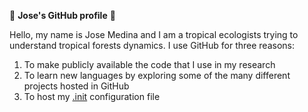 :wave: **Jose's GitHub profile** :wave:

Hello, my name is Jose Medina and I am a tropical ecologists trying to understand tropical forests dynamics. I use GitHub for three reasons:

1. To make publicly available the code that I use in my research
2. To learn new languages by exploring some of the many different projects hosted in GitHub 
3. To host my [.init](https://github.com/jamedina09/my_emacs) configuration file 
